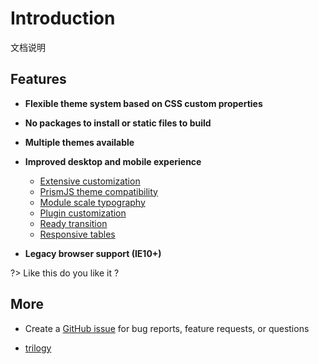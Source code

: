 # Introduction

文档说明

## Features

- **Flexible theme system based on CSS custom properties**<br>

- **No packages to install or static files to build**<br>

- **Multiple themes available**<br>

- **Improved desktop and mobile experience**<br>

  - [Extensive customization](customization)
  - [PrismJS theme compatibility](customization#prismjs)
  - [Module scale typography](customization#base)
  - [Plugin customization](customization#plugin-styles)
  - [Ready transition](options#readytransition)
  - [Responsive tables](options#responsivetables)

- **Legacy browser support (IE10+)**<br>


?> Like this  do you like it ?

## More

- Create a [GitHub issue](https://github.com/iot-arch/docsify/issues) for bug reports, feature requests, or questions

- [trilogy](https://trilogy.js.org/guide/)

<!-- GitHub Buttons -->
<script async defer src="https://buttons.github.io/buttons.js"></script>